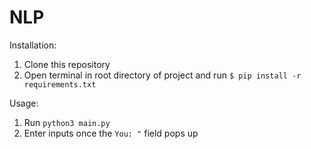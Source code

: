 # NLP

Installation:
1) Clone this repository
2) Open terminal in root directory of project and run ```$ pip install -r requirements.txt```

Usage:
1) Run ```python3 main.py```
2) Enter inputs once the ```You: "``` field pops up